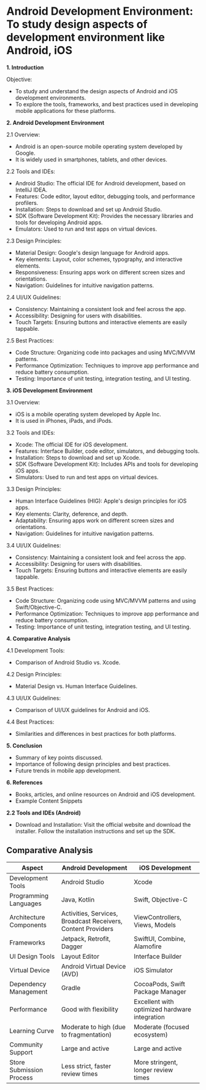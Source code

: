 # Android Development Environment: To study design aspects of development environment like Android, iOS

**1. Introduction**

Objective:

- To study and understand the design aspects of Android and iOS development environments.
- To explore the tools, frameworks, and best practices used in developing mobile applications for these platforms.

**2. Android Development Environment**

2.1 Overview:

- Android is an open-source mobile operating system developed by Google.
- It is widely used in smartphones, tablets, and other devices.

2.2 Tools and IDEs:

- Android Studio: The official IDE for Android development, based on IntelliJ IDEA.
- Features: Code editor, layout editor, debugging tools, and performance profilers.
- Installation: Steps to download and set up Android Studio.
- SDK (Software Development Kit): Provides the necessary libraries and tools for developing Android apps.
- Emulators: Used to run and test apps on virtual devices.

2.3 Design Principles:

- Material Design: Google's design language for Android apps.
- Key elements: Layout, color schemes, typography, and interactive elements.
- Responsiveness: Ensuring apps work on different screen sizes and orientations.
- Navigation: Guidelines for intuitive navigation patterns.

2.4 UI/UX Guidelines:

- Consistency: Maintaining a consistent look and feel across the app.
- Accessibility: Designing for users with disabilities.
- Touch Targets: Ensuring buttons and interactive elements are easily tappable.

2.5 Best Practices:

- Code Structure: Organizing code into packages and using MVC/MVVM patterns.
- Performance Optimization: Techniques to improve app performance and reduce battery consumption.
- Testing: Importance of unit testing, integration testing, and UI testing.

**3. iOS Development Environment**

3.1 Overview:

- iOS is a mobile operating system developed by Apple Inc.
- It is used in iPhones, iPads, and iPods.

3.2 Tools and IDEs:

- Xcode: The official IDE for iOS development.
- Features: Interface Builder, code editor, simulators, and debugging tools.
- Installation: Steps to download and set up Xcode.
- SDK (Software Development Kit): Includes APIs and tools for developing iOS apps.
- Simulators: Used to run and test apps on virtual devices.
  
3.3 Design Principles:

- Human Interface Guidelines (HIG): Apple's design principles for iOS apps.
- Key elements: Clarity, deference, and depth.
- Adaptability: Ensuring apps work on different screen sizes and orientations.
- Navigation: Guidelines for intuitive navigation patterns.
  
3.4 UI/UX Guidelines:

- Consistency: Maintaining a consistent look and feel across the app.
- Accessibility: Designing for users with disabilities.
- Touch Targets: Ensuring buttons and interactive elements are easily tappable.
  
3.5 Best Practices:

- Code Structure: Organizing code using MVC/MVVM patterns and using Swift/Objective-C.
- Performance Optimization: Techniques to improve app performance and reduce battery consumption.
- Testing: Importance of unit testing, integration testing, and UI testing.
  
**4. Comparative Analysis**

4.1 Development Tools:

- Comparison of Android Studio vs. Xcode.
  
4.2 Design Principles:

- Material Design vs. Human Interface Guidelines.
  
4.3 UI/UX Guidelines:

- Comparison of UI/UX guidelines for Android and iOS.
  
4.4 Best Practices:

- Similarities and differences in best practices for both platforms.
  
**5. Conclusion**

- Summary of key points discussed.
- Importance of following design principles and best practices.
- Future trends in mobile app development.
  
**6. References**

- Books, articles, and online resources on Android and iOS development.
- Example Content Snippets

**2.2 Tools and IDEs (Android)**

- Download and Installation:
Visit the official website and download the installer.
Follow the installation instructions and set up the SDK.

## Comparative Analysis

| Aspect                 | Android Development                               | iOS Development                                    |
|------------------------|---------------------------------------------------|---------------------------------------------------|
| Development Tools  | Android Studio                                    | Xcode                                             |
| Programming Languages | Java, Kotlin                                   | Swift, Objective-C                                |
| Architecture Components | Activities, Services, Broadcast Receivers, Content Providers | ViewControllers, Views, Models                    |
| Frameworks         | Jetpack, Retrofit, Dagger                         | SwiftUI, Combine, Alamofire                       |
| UI Design Tools    | Layout Editor                                     | Interface Builder                                 |
| Virtual Device     | Android Virtual Device (AVD)                      | iOS Simulator                                     |
| Dependency Management | Gradle                                         | CocoaPods, Swift Package Manager                  |
| Performance        | Good with flexibility                             | Excellent with optimized hardware integration     |
| Learning Curve     | Moderate to high (due to fragmentation)           | Moderate (focused ecosystem)                      |
| Community Support  | Large and active                                  | Large and active                                  |
| Store Submission Process | Less strict, faster review times           | More stringent, longer review times               |






